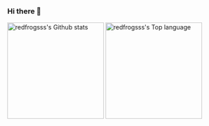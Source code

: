 ### Hi there 👋

<!-- [![redfrogsss's GitHub stats](https://github-readme-stats.vercel.app/api?username=redfrogsss&show_icons=true)](https://github.com/anuraghazra/github-readme-stats) -->
<!-- [![Top Langs](https://github-readme-stats.vercel.app/api/top-langs/?username=redfrogsss)](https://github.com/anuraghazra/github-readme-stats) -->

<img src="https://github-readme-stats.vercel.app/api?username=redfrogsss&show_icons=true" alt="redfrogsss's Github stats" height="220px"></img>
<img src="https://github-readme-stats.vercel.app/api/top-langs/?username=redfrogsss" alt="redfrogsss's Top language" height="220px"></img>
